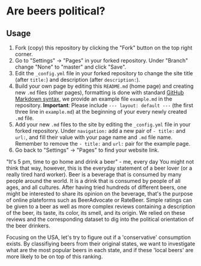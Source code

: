 # Are beers political?


## Usage
1. Fork (copy) this repository by clicking the "Fork" button on the top right corner.
2. Go to "Settings" -> "Pages" in your forked repository. Under "Branch" change "None" to "master" and click "Save".
3. Edit the `_config.yml` file in your forked repository to change the site title (after `title:`) and description (after `description:`).
4. Build your own page by editing this `README.md` (home page) and creating new `.md` files (other pages), formatting is done with standard [GitHub Markdown syntax](https://docs.github.com/en/get-started/writing-on-github/getting-started-with-writing-and-formatting-on-github/basic-writing-and-formatting-syntax), we provide an example file `example.md` in the repository.
**Important**: Please include ```--- layout: default ---``` (the first three line in `example.md`) at the beginning of your every newly created `.md` file.
5. Add your new `.md` files to the site by editing the `_config.yml` file in your forked repository. Under `navigation:` add a new pair of `- title:` and `url:`, and fill their value with your page name and `.md` file name. Remember to remove the `- title:` and `url:` pair for the example page.
6. Go back to "Settings" -> "Pages" to find your website link.


"It's 5 pm, time to go home and drink a beer" - me, every day
You might not think that way, however, this is the everyday statement of a beer lover (or a really tired hard worker). Beer is a beverage that is consumed by many people around the world. It is a drink that is consumed by people of all ages, and all cultures. 
After having tried hundreds of different beers, one might be interested to share its opinion on the beverage, that's the purpose of online plateforms such as BeerAdvocate or RateBeer. Simple ratings can be given to a beer as well as more complex reviews containing a description of the beer, its taste, its color, its smell, and its origin. We relied on these reviews and the corresponding dataset to dig into the political orientation of the beer drinkers.

Focusing on the USA, let's try to figure out if a 'conservative' consumption exists. By classifiying beers from their original states, we want to investigate what are the most popular beers in each state, and if these 'local beers' are more likely to be on top of this ranking. 

